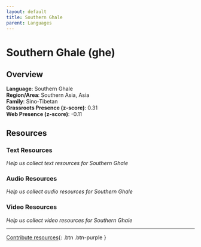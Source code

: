 ```yaml
---
layout: default
title: Southern Ghale
parent: Languages
---
```


# Southern Ghale (ghe)

## Overview

**Language**: Southern Ghale  
**Region/Area**: Southern Asia, Asia  
**Family**: Sino-Tibetan  
**Grassroots Presence (z-score)**: 0.31  
**Web Presence (z-score)**: -0.11  

## Resources

### Text Resources
*Help us collect text resources for Southern Ghale*

### Audio Resources
*Help us collect audio resources for Southern Ghale*

### Video Resources
*Help us collect video resources for Southern Ghale*

---

[Contribute resources](https://forms.office.com/e/1SfLJx3u1r){: .btn .btn-purple }
